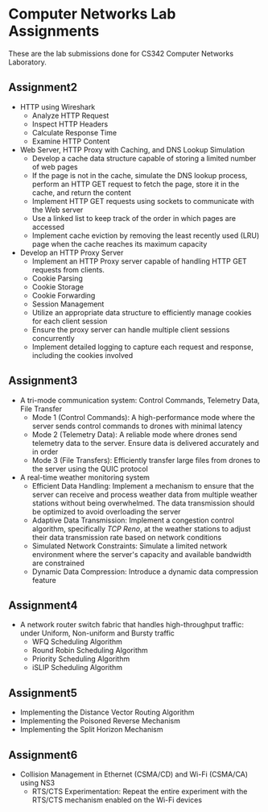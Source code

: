 # Computer Networks Lab Assignments
These are the lab submissions done for CS342 Computer Networks Laboratory.

## Assignment2
- HTTP using Wireshark
  - Analyze HTTP Request
  - Inspect HTTP Headers
  - Calculate Response Time
  - Examine HTTP Content
- Web Server, HTTP Proxy with Caching, and DNS Lookup Simulation
  - Develop a cache data structure capable of storing a limited number of web pages
  - If the page is not in the cache, simulate the DNS lookup process, perform an HTTP GET request to fetch the page, store it in the cache, and return the content
  - Implement HTTP GET requests using sockets to communicate with the Web server
  - Use a linked list to keep track of the order in which pages are accessed
  - Implement cache eviction by removing the least recently used (LRU) page when the cache reaches its maximum capacity
- Develop an HTTP Proxy Server
  - Implement an HTTP Proxy server capable of handling HTTP GET requests from clients.
  - Cookie Parsing
  - Cookie Storage
  - Cookie Forwarding
  - Session Management
  - Utilize an appropriate data structure to efficiently manage cookies for each client session
  - Ensure the proxy server can handle multiple client sessions concurrently
  - Implement detailed logging to capture each request and response, including the cookies involved

## Assignment3
- A tri-mode communication system: Control Commands, Telemetry Data, File Transfer
  - Mode 1 (Control Commands): A high-performance mode where the server sends control commands to drones with minimal latency
  - Mode 2 (Telemetry Data): A reliable mode where drones send telemetry data to the server. Ensure data is delivered accurately and in order
  - Mode 3 (File Transfers): Efficiently transfer large files from drones to the server using the QUIC protocol
- A real-time weather monitoring system
  - Efficient Data Handling: Implement a mechanism to ensure that the server can receive and process weather data from multiple weather stations without being overwhelmed. The data transmission should be optimized to avoid overloading the server
  - Adaptive Data Transmission: Implement a congestion control algorithm, specifically *TCP Reno*, at the weather stations to adjust their data transmission rate based on network conditions
  - Simulated Network Constraints: Simulate a limited network environment where the server's capacity and available bandwidth are constrained
  - Dynamic Data Compression: Introduce a dynamic data compression feature

## Assignment4
- A network router switch fabric that handles high-throughput traffic: under Uniform, Non-uniform and Bursty traffic
  - WFQ Scheduling Algorithm
  - Round Robin Scheduling Algorithm
  - Priority Scheduling Algorithm
  - iSLIP Scheduling Algorithm

## Assignment5
- Implementing the Distance Vector Routing Algorithm
- Implementing the Poisoned Reverse Mechanism
- Implementing the Split Horizon Mechanism

## Assignment6
- Collision Management in Ethernet (CSMA/CD) and Wi-Fi (CSMA/CA) using NS3
  - RTS/CTS Experimentation: Repeat the entire experiment with the RTS/CTS mechanism enabled on the Wi-Fi devices

